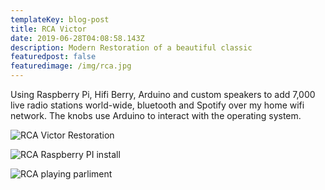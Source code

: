```yaml
---
templateKey: blog-post
title: RCA Victor
date: 2019-06-28T04:08:58.143Z
description: Modern Restoration of a beautiful classic
featuredpost: false
featuredimage: /img/rca.jpg
---
```

<span>Using Raspberry Pi, Hifi Berry, Arduino and custom speakers to add 7,000 live radio stations world-wide, bluetooth and Spotify over my home wifi network. The knobs use Arduino to interact with the operating system.</span>

![RCA Victor Restoration](/img/rca1.jpg)

![RCA Raspberry PI install](/img/rca2.jpg)

![RCA playing parliment](/img/rca3.jpg)
